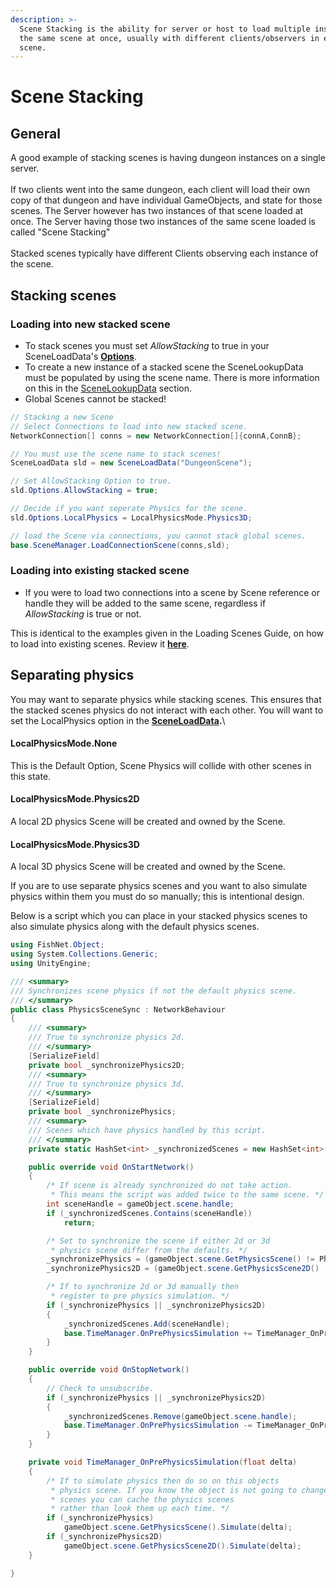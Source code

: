 ```yaml
---
description: >-
  Scene Stacking is the ability for server or host to load multiple instances of
  the same scene at once, usually with different clients/observers in each
  scene.
---
```


# Scene Stacking

## General

A good example of stacking scenes is having dungeon instances on a single server.\
\
If two clients went into the same dungeon, each client will load their own copy of that dungeon and have individual GameObjects, and state for those scenes. The Server however has two instances of that scene loaded at once. The Server having those two instances of the same scene loaded is called "Scene Stacking"\
\
Stacked scenes typically have different Clients observing each instance of the scene.

## Stacking scenes

### Loading into new stacked scene

* To stack scenes you must set _AllowStacking_ to true in your SceneLoadData's [**Options**](scene-data/sceneloaddata.md#options-1).
* To create a new instance of a stacked scene the SceneLookupData must be populated by using the scene name. There is more information on this in the [SceneLookupData](scene-data/scenelookupdata.md) section.
* Global Scenes cannot be stacked!

```csharp
// Stacking a new Scene
// Select Connections to load into new stacked scene.
NetworkConnection[] conns = new NetworkConnection[]{connA,ConnB};

// You must use the scene name to stack scenes!
SceneLoadData sld = new SceneLoadData("DungeonScene");

// Set AllowStacking Option to true.
sld.Options.AllowStacking = true;

// Decide if you want seperate Physics for the scene.
sld.Options.LocalPhysics = LocalPhysicsMode.Physics3D;

// load the Scene via connections, you cannot stack global scenes.
base.SceneManager.LoadConnectionScene(conns,sld);
```

### Loading into existing stacked scene

* If you were to load two connections into a scene by Scene reference or handle they will be added to the same scene, regardless if _AllowStacking_ is true or not.

This is identical to the examples given in the Loading Scenes Guide, on how to load into existing scenes. Review it [**here**](loading-scenes/#loading-existing-scenes).

## Separating physics

You may want to separate physics while stacking scenes. This ensures that the stacked scenes physics do not interact with each other. You will want to set the LocalPhysics option in the [**SceneLoadData**](scene-data/sceneloaddata.md)**.**\\

#### **LocalPhysicsMode.None**

This is the Default Option, Scene Physics will collide with other scenes in this state.

#### **LocalPhysicsMode.Physics2D**

A local 2D physics Scene will be created and owned by the Scene.

#### LocalPhysicsMode.Physics3D

A local 3D physics Scene will be created and owned by the Scene.

If you are to use separate physics scenes and you want to also simulate physics within them you must do so manually; this is intentional design.

Below is a script which you can place in your stacked physics scenes to also simulate physics along with the default physics scenes.

```csharp
using FishNet.Object;
using System.Collections.Generic;
using UnityEngine;

/// <summary>
/// Synchronizes scene physics if not the default physics scene.
/// </summary>
public class PhysicsSceneSync : NetworkBehaviour
{
    /// <summary>
    /// True to synchronize physics 2d.
    /// </summary>
    [SerializeField]
    private bool _synchronizePhysics2D;
    /// <summary>
    /// True to synchronize physics 3d.
    /// </summary>
    [SerializeField]
    private bool _synchronizePhysics;
    /// <summary>
    /// Scenes which have physics handled by this script.
    /// </summary>
    private static HashSet<int> _synchronizedScenes = new HashSet<int>();

    public override void OnStartNetwork()
    {
        /* If scene is already synchronized do not take action.
         * This means the script was added twice to the same scene. */
        int sceneHandle = gameObject.scene.handle;
        if (_synchronizedScenes.Contains(sceneHandle))
            return;

        /* Set to synchronize the scene if either 2d or 3d
         * physics scene differ from the defaults. */
        _synchronizePhysics = (gameObject.scene.GetPhysicsScene() != Physics.defaultPhysicsScene);
        _synchronizePhysics2D = (gameObject.scene.GetPhysicsScene2D() != Physics2D.defaultPhysicsScene);

        /* If to synchronize 2d or 3d manually then
         * register to pre physics simulation. */
        if (_synchronizePhysics || _synchronizePhysics2D)
        {
            _synchronizedScenes.Add(sceneHandle);
            base.TimeManager.OnPrePhysicsSimulation += TimeManager_OnPrePhysicsSimulation;
        }
    }

    public override void OnStopNetwork()
    {
        // Check to unsubscribe.
        if (_synchronizePhysics || _synchronizePhysics2D)
        {
            _synchronizedScenes.Remove(gameObject.scene.handle);
            base.TimeManager.OnPrePhysicsSimulation -= TimeManager_OnPrePhysicsSimulation;
        }
    }

    private void TimeManager_OnPrePhysicsSimulation(float delta)
    {
        /* If to simulate physics then do so on this objects
         * physics scene. If you know the object is not going to change
         * scenes you can cache the physics scenes
         * rather than look them up each time. */
        if (_synchronizePhysics)
            gameObject.scene.GetPhysicsScene().Simulate(delta);
        if (_synchronizePhysics2D)
            gameObject.scene.GetPhysicsScene2D().Simulate(delta);
    }

}
```

